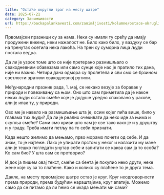 ```yaml
---
title: "Остаће округли траг на месту шатре"
date: 2025-07-21
category: Занимљивости
url: https://backapalankavesti.com/zanimljivosti/kolumne/ostace-okrugli-trag-na-mestu-satre/
---
```


Првомајски празници су за нама. Неки су имали ту срећу да имају продужени викенд, неки нажалост не. Било како било, у ваздуху се бар на тренутак осетила нека лакоћа. На трен су суморна лица људи постала ведра.

Да ли је узрок томе што се није претерано размишљало о свакодневним обавезама или само сунце које нас је пратило тих дана, није ни важно. Четири дана одмора су пролетела и сви смо се брзином светлости вратили свакодневној рутини.

Међународни празник рада, 1. мај, се некако везује за боравак у природи и повезивању са њом. Оно што сам приметила да је након неких људи остало смеће које је додуше уредно спаковано у џакове, али је ипак ту, у природи.

Ово ме је навело на размишљање шта је, осим којег пића више, било у главама тих људи? Да ли је реално очекивати да неко иде за њима и скупља смеће? Сами смо криви што нам је све тако како је и у друштву и у граду. Треба имати петљу па то себи признати.

Када нешто желимо да мењамо, прво морамо почети од себе. И да знам, то је најтеже. Лако је упирати прстом у неког и налазити му мане али је тешко погледати унутар себе и запитати се каква сам ја то особа? Ко сам био? У шта сам се претворио?

И док ја пишем овај текст, смеће са бента је покупио неко други, неке жене које су за то плаћене. Како и колико су плаћене то је друга тема.

Дакле, на месту првомајске шатре остао је круг. Круг неодговорности према природи, према будућим нараштајима, круг апатије. Можемо само да се питамо да ли ћемо се икада мењати ми сами?

